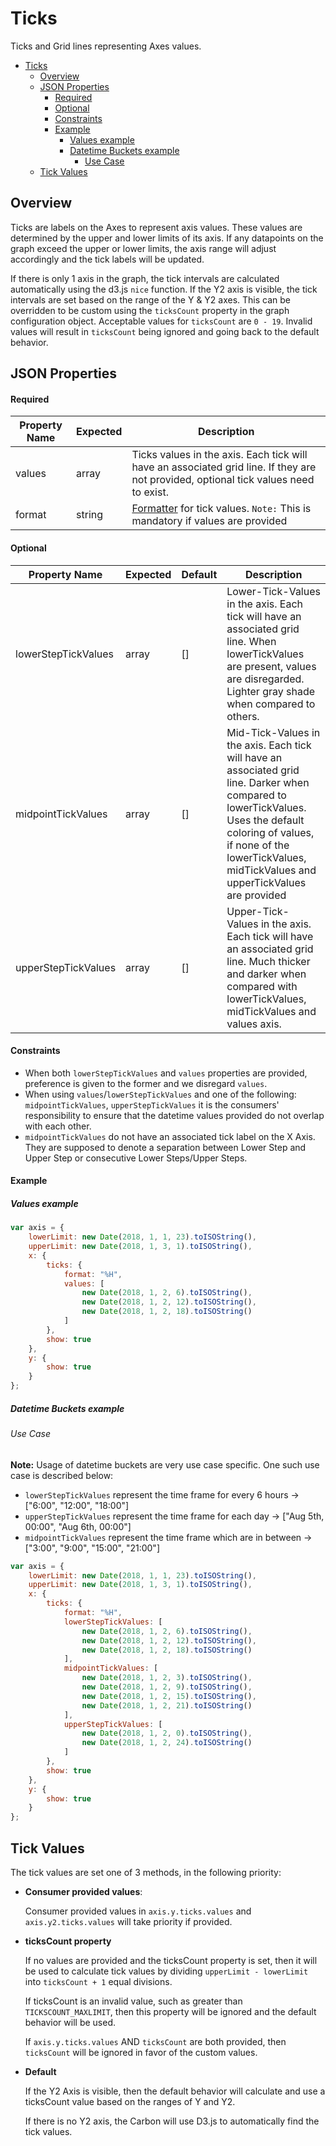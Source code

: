# Ticks

Ticks and Grid lines representing Axes values.

-   [Ticks](#ticks)
    -   [Overview](#overview)
    -   [JSON Properties](#json-properties)
        -   [Required](#required)
        -   [Optional](#optional)
        -   [Constraints](#constraints)
        -   [Example](#example)
            -   [Values example](#values-example)
            -   [Datetime Buckets example](#datetime-buckets-example)
                -   [Use Case](#use-case)
    -   [Tick Values](#tick-values)

## Overview

Ticks are labels on the Axes to represent axis values. These values are determined by the upper and lower limits of its axis. If any datapoints on the graph exceed the upper or lower limits, the axis range will adjust accordingly and the tick labels will be updated.

If there is only 1 axis in the graph, the tick intervals are calculated automatically using the d3.js `nice` function. If the Y2 axis is visible, the tick intervals are set based on the range of the Y & Y2 axes. This can be overridden to be custom using the `ticksCount` property in the graph configuration object. Acceptable values for `ticksCount` are `0 - 19`. Invalid values will result in `ticksCount` being ignored and going back to the default behavior.

## JSON Properties

#### Required

| Property Name | Expected | Description                                                                                                                                       |
| ------------- | -------- | ------------------------------------------------------------------------------------------------------------------------------------------------- |
| values        | array    | Ticks values in the axis. Each tick will have an associated grid line. If they are not provided, optional tick values need to exist.              |
| format        | string   | [Formatter](https://github.com/d3/d3-time-format/blob/master/README.md#locales) for tick values. `Note:` This is mandatory if values are provided |

#### Optional

| Property Name       | Expected | Default | Description                                                                                                                                                                                                                            |
| ------------------- | -------- | ------- | -------------------------------------------------------------------------------------------------------------------------------------------------------------------------------------------------------------------------------------- |
| lowerStepTickValues | array    | []      | Lower-Tick-Values in the axis. Each tick will have an associated grid line. When lowerTickValues are present, values are disregarded. Lighter gray shade when compared to others.                                                      |
| midpointTickValues  | array    | []      | Mid-Tick-Values in the axis. Each tick will have an associated grid line. Darker when compared to lowerTickValues. Uses the default coloring of values, if none of the lowerTickValues, midTickValues and upperTickValues are provided |
| upperStepTickValues | array    | []      | Upper-Tick-Values in the axis. Each tick will have an associated grid line. Much thicker and darker when compared with lowerTickValues, midTickValues and values axis.                                                                 |

#### Constraints

-   When both `lowerStepTickValues` and `values` properties are provided, preference is given to the former and we disregard `values`.
-   When using `values`/`lowerStepTickValues` and one of the following: `midpointTickValues`, `upperStepTickValues` it is the consumers' responsibility to ensure that the datetime values provided do not overlap with each other.
-   `midpointTickValues` do not have an associated tick label on the X Axis. They are supposed to denote a separation between Lower Step and Upper Step or consecutive Lower Steps/Upper Steps.

#### Example

##### Values example

```javascript
var axis = {
    lowerLimit: new Date(2018, 1, 1, 23).toISOString(),
    upperLimit: new Date(2018, 1, 3, 1).toISOString(),
    x: {
        ticks: {
            format: "%H",
            values: [
                new Date(2018, 1, 2, 6).toISOString(),
                new Date(2018, 1, 2, 12).toISOString(),
                new Date(2018, 1, 2, 18).toISOString()
            ]
        },
        show: true
    },
    y: {
        show: true
    }
};
```

##### Datetime Buckets example

###### Use Case

**Note:** Usage of datetime buckets are very use case specific. One such use case is described below:

-   `lowerStepTickValues` represent the time frame for every 6 hours -> ["6:00", "12:00", "18:00"]
-   `upperStepTickValues` represent the time frame for each day -> ["Aug 5th, 00:00", "Aug 6th, 00:00"]
-   `midpointTickValues` represent the time frame which are in between -> ["3:00", "9:00", "15:00", "21:00"]

```javascript
var axis = {
    lowerLimit: new Date(2018, 1, 1, 23).toISOString(),
    upperLimit: new Date(2018, 1, 3, 1).toISOString(),
    x: {
        ticks: {
            format: "%H",
            lowerStepTickValues: [
                new Date(2018, 1, 2, 6).toISOString(),
                new Date(2018, 1, 2, 12).toISOString(),
                new Date(2018, 1, 2, 18).toISOString()
            ],
            midpointTickValues: [
                new Date(2018, 1, 2, 3).toISOString(),
                new Date(2018, 1, 2, 9).toISOString(),
                new Date(2018, 1, 2, 15).toISOString(),
                new Date(2018, 1, 2, 21).toISOString()
            ],
            upperStepTickValues: [
                new Date(2018, 1, 2, 0).toISOString(),
                new Date(2018, 1, 2, 24).toISOString()
            ]
        },
        show: true
    },
    y: {
        show: true
    }
};
```

## Tick Values

The tick values are set one of 3 methods, in the following priority:

-   **Consumer provided values**:

    Consumer provided values in `axis.y.ticks.values` and `axis.y2.ticks.values` will take priority if provided.

-   **ticksCount property**

    If no values are provided and the ticksCount property is set, then it will be used to calculate tick values by dividing `upperLimit - lowerLimit` into `ticksCount + 1` equal divisions. 
    
    If ticksCount is an invalid value, such as greater than `TICKSCOUNT_MAXLIMIT`, then this property will be ignored and the default behavior will be used.

    If `axis.y.ticks.values` AND `ticksCount` are both provided, then `ticksCount` will be ignored in favor of the custom values.

-   **Default**

    If the Y2 Axis is visible, then the default behavior will calculate and use a ticksCount value based on the ranges of Y and Y2.

    If there is no Y2 axis, the Carbon will use D3.js to automatically find the tick values.
